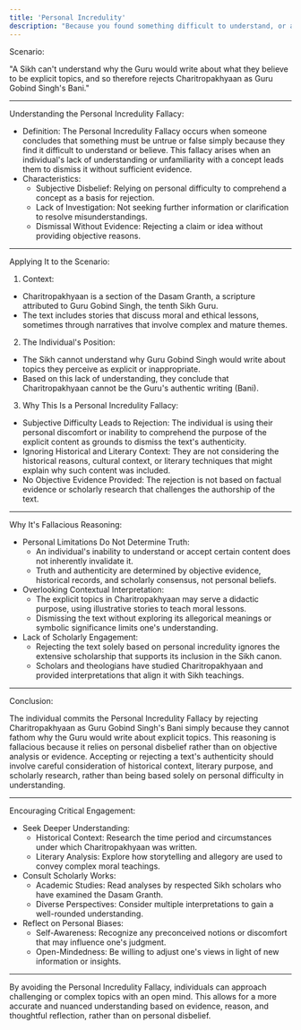 ```yaml
---
title: 'Personal Incredulity'
description: "Because you found something difficult to understand, or are unaware of how it works, you made out like it's probably not true."
---
```

Scenario:

"A Sikh can't understand why the Guru would write about what they believe to be explicit topics, and so therefore rejects Charitropakhyaan as Guru Gobind Singh's Bani."

---

Understanding the Personal Incredulity Fallacy:

* Definition: The Personal Incredulity Fallacy occurs when someone concludes that something must be untrue or false simply because they find it difficult to understand or believe. This fallacy arises when an individual's lack of understanding or unfamiliarity with a concept leads them to dismiss it without sufficient evidence.
* Characteristics:
  * Subjective Disbelief: Relying on personal difficulty to comprehend a concept as a basis for rejection.
  * Lack of Investigation: Not seeking further information or clarification to resolve misunderstandings.
  * Dismissal Without Evidence: Rejecting a claim or idea without providing objective reasons.

---

Applying It to the Scenario:

1. Context:
  * Charitropakhyaan is a section of the Dasam Granth, a scripture attributed to Guru Gobind Singh, the tenth Sikh Guru.
  * The text includes stories that discuss moral and ethical lessons, sometimes through narratives that involve complex and mature themes.
2. The Individual's Position:
  * The Sikh cannot understand why Guru Gobind Singh would write about topics they perceive as explicit or inappropriate.
  * Based on this lack of understanding, they conclude that Charitropakhyaan cannot be the Guru's authentic writing (Bani).
3. Why This Is a Personal Incredulity Fallacy:
  * Subjective Difficulty Leads to Rejection: The individual is using their personal discomfort or inability to comprehend the purpose of the explicit content as grounds to dismiss the text's authenticity.
  * Ignoring Historical and Literary Context: They are not considering the historical reasons, cultural context, or literary techniques that might explain why such content was included.
  * No Objective Evidence Provided: The rejection is not based on factual evidence or scholarly research that challenges the authorship of the text.

---

Why It's Fallacious Reasoning:

* Personal Limitations Do Not Determine Truth:
  * An individual's inability to understand or accept certain content does not inherently invalidate it.
  * Truth and authenticity are determined by objective evidence, historical records, and scholarly consensus, not personal beliefs.
* Overlooking Contextual Interpretation:
  * The explicit topics in Charitropakhyaan may serve a didactic purpose, using illustrative stories to teach moral lessons.
  * Dismissing the text without exploring its allegorical meanings or symbolic significance limits one's understanding.
* Lack of Scholarly Engagement:
  * Rejecting the text solely based on personal incredulity ignores the extensive scholarship that supports its inclusion in the Sikh canon.
  * Scholars and theologians have studied Charitropakhyaan and provided interpretations that align it with Sikh teachings.

---

Conclusion:

The individual commits the Personal Incredulity Fallacy by rejecting Charitropakhyaan as Guru Gobind Singh's Bani simply because they cannot fathom why the Guru would write about explicit topics. This reasoning is fallacious because it relies on personal disbelief rather than on objective analysis or evidence. Accepting or rejecting a text's authenticity should involve careful consideration of historical context, literary purpose, and scholarly research, rather than being based solely on personal difficulty in understanding.

---

Encouraging Critical Engagement:

* Seek Deeper Understanding:
  * Historical Context: Research the time period and circumstances under which Charitropakhyaan was written.
  * Literary Analysis: Explore how storytelling and allegory are used to convey complex moral teachings.
* Consult Scholarly Works:
  * Academic Studies: Read analyses by respected Sikh scholars who have examined the Dasam Granth.
  * Diverse Perspectives: Consider multiple interpretations to gain a well-rounded understanding.
* Reflect on Personal Biases:
  * Self-Awareness: Recognize any preconceived notions or discomfort that may influence one's judgment.
  * Open-Mindedness: Be willing to adjust one's views in light of new information or insights.

---

By avoiding the Personal Incredulity Fallacy, individuals can approach challenging or complex topics with an open mind. This allows for a more accurate and nuanced understanding based on evidence, reason, and thoughtful reflection, rather than on personal disbelief.

